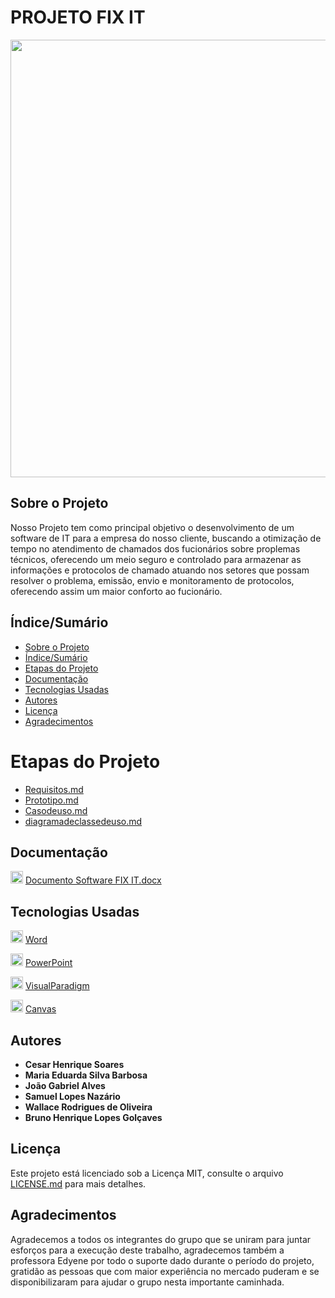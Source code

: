 # PROJETO FIX IT

<div align="center">
<img src="https://user-images.githubusercontent.com/103187575/187564198-b9cbab96-354f-42b9-a775-bd77ceb0bb5c.png" width="700px" /> 
</div> 


## Sobre o Projeto

Nosso Projeto tem como principal objetivo o desenvolvimento de um software de IT para a empresa do nosso cliente, buscando a otimização de tempo no atendimento de chamados dos fucionários sobre proplemas técnicos, oferecendo um meio seguro e controlado para armazenar as informações e protocolos de chamado  atuando nos setores que possam resolver o problema, emissão, envio e monitoramento de protocolos, oferecendo assim um maior conforto ao fucionário.


## Índice/Sumário

* [Sobre o Projeto](#Sobre-o-Projeto) 
* [Índice/Sumário](#Índice-/-Sumário)
* [Etapas do Projeto](#Etapas-do-Projeto)
* [Documentação](#Documentação)
* [Tecnologias Usadas](#Tecnologias-Usadas)
* [Autores](#Autores)
* [Licença](#Licença)
* [Agradecimentos](#Agradecimentos)



# Etapas do Projeto

* [Requisitos.md](Requisitos.md)
* [Prototipo.md](Prototipo.md)
* [Casodeuso.md](Casodeuso.md)
* [diagramadeclassedeuso.md](diagramadeclassedeuso.md)


## Documentação



<img src="https://cdn-icons-png.flaticon.com/512/2875/2875411.png" width="20px" /> [Documento Software FIX IT.docx](https://github.com/samuelllopes/Projeto-Fix-IT/files/9457169/Documento.Software.FIX.IT.docx)


## Tecnologias Usadas



<img src="https://i.pinimg.com/originals/46/aa/96/46aa967637e21e2a7f7bbef5196a663c.jpg" width="20px" /> [Word](https://www.microsoft.com/pt-br/microsoft-365)

<img src="https://user-images.githubusercontent.com/103187575/172058744-cfce09c5-cec0-4986-938f-149e967017c3.png" width="20px" /> [PowerPoint](https://www.microsoft.com/pt-br/microsoft-365)

<img src="https://l3software.com.br/wp-content/uploads/2018/05/Visual-paradigm-modeler-logo.jpg" width="20px" /> [VisualParadigm](https://online.visual-paradigm.com/pt/)

<img src="https://i.pinimg.com/736x/74/6d/77/746d77ef9b49afd5ec2306d39592d01e.jpg" width="20px" /> [Canvas](https://www.canva.com/)





## Autores

- **Cesar Henrique Soares**
 - **Maria Eduarda Silva Barbosa**
 - **João Gabriel Alves**
 - **Samuel Lopes Nazário**
 - **Wallace Rodrigues de Oliveira**
 - **Bruno Henrique Lopes Golçaves**



## Licença
Este projeto está licenciado sob a Licença MIT, consulte o arquivo [LICENSE.md](https://github.com/samuelllopes/Projeto-Fix-IT/blob/main/LICENSE) para mais detalhes.



## Agradecimentos  

Agradecemos a todos os integrantes do grupo que se uniram para juntar esforços para a execução deste trabalho, agradecemos também a professora Edyene por todo o suporte dado durante o período do projeto, gratidão as pessoas que com maior experiência no mercado puderam e se disponibilizaram para ajudar o grupo nesta importante caminhada.
